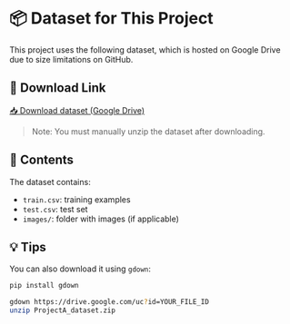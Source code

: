 # 📦 Dataset for This Project

This project uses the following dataset, which is hosted on Google Drive due to size limitations on GitHub.

## 🔗 Download Link

[📥 Download dataset (Google Drive)](https://drive.google.com/uc?id=YOUR_FILE_ID)

> Note: You must manually unzip the dataset after downloading.

## 📂 Contents

The dataset contains:

- `train.csv`: training examples
- `test.csv`: test set
- `images/`: folder with images (if applicable)

## 💡 Tips

You can also download it using `gdown`:

```bash
pip install gdown

gdown https://drive.google.com/uc?id=YOUR_FILE_ID
unzip ProjectA_dataset.zip
